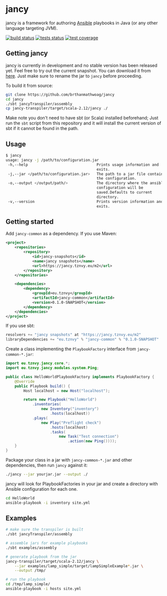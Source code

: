 # jancy

jancy is a framework for authoring [Ansible](https://www.ansible.com/) playbooks in Java (or any other language
targeting JVM).

[![build status](https://jancy.tznvy.eu/content/buildstatus.svg)](https://travis-ci.org/brthanmathwoag/jancy)
[![tests status](https://jancy.tznvy.eu/content/testsstatus.svg)](https://travis-ci.org/brthanmathwoag/jancy)
[![test coverage](https://jancy.tznvy.eu/content/coveragestatus.svg)](https://travis-ci.org/brthanmathwoag/jancy)

## Getting jancy

jancy is currently in development and no stable version has been released yet. Feel free to try out the current snapshot.
You can download it from [here](https://jancy.tznvy.eu/m2/eu/tznvy/jancy-transpiler_2.12/0.1.0-SNAPSHOT/jancy-transpiler_2.12-0.1.0-SNAPSHOT.jar).
Just make sure to rename the jar to `jancy` before proceeding.

To build it from source:

```bash
git clone https://github.com/brthanmathwoag/jancy
cd jancy
./sbt jancyTranspiler/assembly
cp jancy-transpiler/target/scala-2.12/jancy ./
```

Make note you don't need to have sbt (or Scala) installed beforehand; Just run the `sbt` script from
this repository and it will install the current version of sbt if it cannot be found in the path.

## Usage

```bash
$ jancy
usage: jancy -j /path/to/configuration.jar
 -h,--help                               Prints usage information and
                                         exits.
 -j,--jar </path/to/configuration.jar>   The path to a jar file containing
                                         the configuration.
 -o,--output </output/path/>             The directory where the ansible
                                         configuration will be
                                         saved.Defaults to current
                                         directory.
 -v,--version                            Prints version information and
                                         exits.
```

## Getting started

Add `jancy-common` as a dependency. If you use Maven:

```xml
<project>
    <repositories>
        <repository>
            <id>jancy-snapshots</id>
            <name>jancy snapshots</name>
            <url>https://jancy.tznvy.eu/m2</url>
        </repository>
    </repositories>

    <dependencies>
        <dependency>
            <groupId>eu.tznvy</groupId>
            <artifactId>jancy-common</artifactId>
            <version>0.1.0-SNAPSHOT</version>
        </dependency>
    </dependencies>
</project>
```

If you use sbt:

```scala
resolvers += "jancy snapshots" at "https://jancy.tznvy.eu/m2"
libraryDependencies += "eu.tznvy" % "jancy-common" % "0.1.0-SNAPSHOT"
```

Create a class implementing the `PlaybookFactory` interface from `jancy-common-*.jar`:

```java
import eu.tznvy.jancy.core.*;
import eu.tznvy.jancy.modules.system.Ping;

public class HelloWorldPlaybookFactory implements PlaybookFactory {
    @Override
    public Playbook build() {
        Host localhost = new Host("localhost");

        return new Playbook("HelloWorld")
            .inventories(
                new Inventory("inventory")
                    .hosts(localhost))
            .plays(
                new Play("Preflight check")
                    .hosts(localhost)
                    .tasks(
                        new Task("Test connection")
                            .action(new Ping())));
    }
}
```

Package your class in a jar with `jancy-common-*.jar` and other dependencies, then run `jancy` against it:

```bash
./jancy --jar yourjar.jar --output ./
```

jancy will look for PlaybookFactories in your jar and create a directory with Ansible configuration for each
one.

```bash
cd HelloWorld
ansible-playbook -i inventory site.yml
```

## Examples

```bash
# make sure the transpiler is built
./sbt jancyTranspiler/assembly

# assemble jars for example playbooks
./sbt examples/assembly

# generate playbook from the jar
jancy-transpiler/target/scala-2.12/jancy \
    --jar examples/lamp_simple/target/lampSimpleExample*.jar \
    --output /tmp/

# run the playbook
cd /tmp/lamp_simple/
ansible-playbook -i hosts site.yml
```
